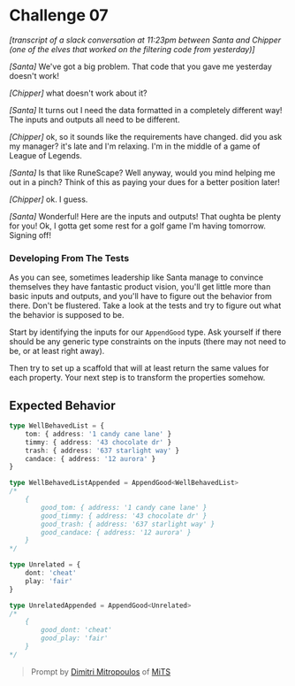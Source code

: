 # Challenge 07

_[transcript of a slack conversation at 11:23pm between Santa and Chipper (one of the elves that worked on the filtering code from yesterday)]_

_[Santa]_ We've got a big problem. That code that you gave me yesterday doesn't work!

_[Chipper]_ what doesn't work about it?

_[Santa]_ It turns out I need the data formatted in a completely different way! The inputs and outputs all need to be different.

_[Chipper]_ ok, so it sounds like the requirements have changed. did you ask my manager? it's late and I'm relaxing. I'm in the middle of a game of League of Legends.

_[Santa]_ Is that like RuneScape? Well anyway, would you mind helping me out in a pinch? Think of this as paying your dues for a better position later!

_[Chipper]_ ok. I guess.

_[Santa]_ Wonderful! Here are the inputs and outputs! That oughta be plenty for you! Ok, I gotta get some rest for a golf game I'm having tomorrow. Signing off!

### Developing From The Tests

As you can see, sometimes leadership like Santa manage to convince themselves they have fantastic product vision, you'll get little more than basic inputs and outputs, and you'll have to figure out the behavior from there. Don't be flustered. Take a look at the tests and try to figure out what the behavior is supposed to be.

Start by identifying the inputs for our `AppendGood` type. Ask yourself if there should be any generic type constraints on the inputs (there may not need to be, or at least right away).

Then try to set up a scaffold that will at least return the same values for each property. Your next step is to transform the properties somehow.

## Expected Behavior

```ts
type WellBehavedList = {
	tom: { address: '1 candy cane lane' }
	timmy: { address: '43 chocolate dr' }
	trash: { address: '637 starlight way' }
	candace: { address: '12 aurora' }
}

type WellBehavedListAppended = AppendGood<WellBehavedList>
/*
    {
        good_tom: { address: '1 candy cane lane' }
        good_timmy: { address: '43 chocolate dr' }
        good_trash: { address: '637 starlight way' }
        good_candace: { address: '12 aurora' }
    }
*/

type Unrelated = {
	dont: 'cheat'
	play: 'fair'
}

type UnrelatedAppended = AppendGood<Unrelated>
/*
    {
        good_dont: 'cheat'
        good_play: 'fair'
    }
*/
```

> Prompt by [Dimitri Mitropoulos](https://github.com/dimitropoulos) of [MiTS](https://www.youtube.com/@MichiganTypeScript)
